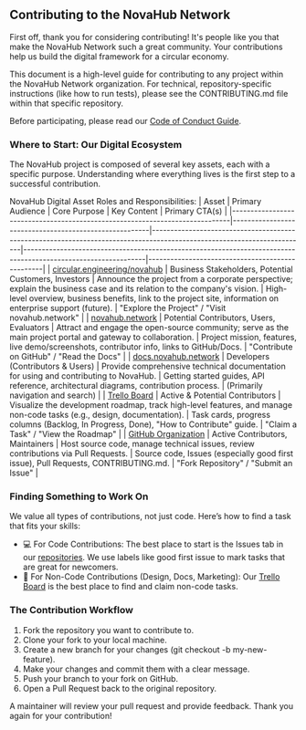 ## Contributing to the NovaHub Network
First off, thank you for considering contributing! It's people like you that make the NovaHub Network such a great community. Your contributions help us build the digital framework for a circular economy.

This document is a high-level guide for contributing to any project within the NovaHub Network organization. For technical, repository-specific instructions (like how to run tests), please see the CONTRIBUTING.md file within that specific repository.

Before participating, please read our [Code of Conduct Guide](CODE_OF_CONDUCT.md).

### Where to Start: Our Digital Ecosystem
The NovaHub project is composed of several key assets, each with a specific purpose. Understanding where everything lives is the first step to a successful contribution.

NovaHub Digital Asset Roles and Responsibilities:
| Asset                                                                       | Primary Audience                                      | Core Purpose                                                                                                           | Key Content                                                                                                   | Primary CTA(s)                                  |
|-----------------------------------------------------------------------------|-------------------------------------------------------|------------------------------------------------------------------------------------------------------------------------|---------------------------------------------------------------------------------------------------------------|-------------------------------------------------|
| [circular.engineering/novahub](https://circular.engineering/novahub)        | Business Stakeholders, Potential Customers, Investors | Announce the project from a corporate perspective; explain the business case and its relation to the company's vision. | High-level overview, business benefits, link to the project site, information on enterprise support (future). | "Explore the Project" / "Visit novahub.network" |
| [novahub.network](https://novahub.network)                                  | Potential Contributors, Users, Evaluators             | Attract and engage the open-source community; serve as the main project portal and gateway to collaboration.           | Project mission, features, live demo/screenshots, contributor info, links to GitHub/Docs.                     | "Contribute on GitHub" / "Read the Docs"        |
| [docs.novahub.network](https://docs.novahub.network)                        | Developers (Contributors & Users)                     | Provide comprehensive technical documentation for using and contributing to NovaHub.                                   | Getting started guides, API reference, architectural diagrams, contribution process.                          | (Primarily navigation and search)               |
| [Trello Board](https://trello.com/b/vJTgvXQb/p-novahub-network-development) | Active & Potential Contributors                       | Visualize the development roadmap, track high-level features, and manage non-code tasks (e.g., design, documentation). | Task cards, progress columns (Backlog, In Progress, Done), "How to Contribute" guide.                         | "Claim a Task" / "View the Roadmap"             |
| [GitHub Organization](https://github.com/novahub-network)                   | Active Contributors, Maintainers                      | Host source code, manage technical issues, review contributions via Pull Requests.                                     | Source code, Issues (especially good first issue), Pull Requests, CONTRIBUTING.md.                            | "Fork Repository" / "Submit an Issue"           |

### Finding Something to Work On
We value all types of contributions, not just code. Here’s how to find a task that fits your skills:
* 💻 For Code Contributions: The best place to start is the Issues tab in our [repositories](https://github.com/orgs/novahub-network/repositories). We use labels like good first issue to mark tasks that are great for newcomers.
* 🎨 For Non-Code Contributions (Design, Docs, Marketing): Our [Trello Board](https://trello.com/b/vJTgvXQb/p-novahub-network-development) is the best place to find and claim non-code tasks.

### The Contribution Workflow
1. Fork the repository you want to contribute to.
2. Clone your fork to your local machine.
3. Create a new branch for your changes (git checkout -b my-new-feature).
4. Make your changes and commit them with a clear message.
5. Push your branch to your fork on GitHub.
6. Open a Pull Request back to the original repository.

A maintainer will review your pull request and provide feedback. Thank you again for your contribution!
